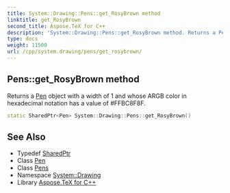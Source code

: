```yaml
---
title: System::Drawing::Pens::get_RosyBrown method
linktitle: get_RosyBrown
second_title: Aspose.TeX for C++
description: 'System::Drawing::Pens::get_RosyBrown method. Returns a Pen object with a width of 1 and whose ARGB color in hexadecimal notation has a value of #FFBC8F8F in C++.'
type: docs
weight: 11500
url: /cpp/system.drawing/pens/get_rosybrown/
---
```

## Pens::get_RosyBrown method


Returns a [Pen](../../pen/) object with a width of 1 and whose ARGB color in hexadecimal notation has a value of #FFBC8F8F.

```cpp
static SharedPtr<Pen> System::Drawing::Pens::get_RosyBrown()
```

## See Also

* Typedef [SharedPtr](../../../system/sharedptr/)
* Class [Pen](../../pen/)
* Class [Pens](../)
* Namespace [System::Drawing](../../)
* Library [Aspose.TeX for C++](../../../)

